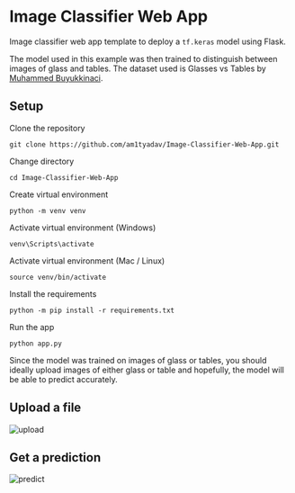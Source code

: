 # Image Classifier Web App

Image classifier web app template to deploy a `tf.keras` model using Flask.

The model used in this example was then trained to distinguish between images of glass and tables. The dataset used is Glasses vs Tables by [Muhammed Buyukkinaci](https://github.com/MuhammedBuyukkinaci).

## Setup

Clone the repository

`git clone https://github.com/am1tyadav/Image-Classifier-Web-App.git`

Change directory

`cd Image-Classifier-Web-App`

Create virtual environment

`python -m venv venv`

Activate virtual environment (Windows)

`venv\Scripts\activate`

Activate virtual environment (Mac / Linux)

`source venv/bin/activate`

Install the requirements

`python -m pip install -r requirements.txt`

Run the app

`python app.py`

Since the model was trained on images of glass or tables, you should ideally upload images of either glass or table and hopefully, the model will be able to predict accurately.

## Upload a file

![upload](assets/upload.png)

## Get a prediction

![predict](assets/predict.png)
